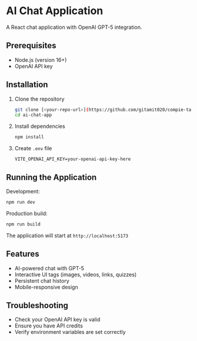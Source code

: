 # AI Chat Application

A React chat application with OpenAI GPT-5 integration.

## Prerequisites

- Node.js (version 16+)
- OpenAI API key

## Installation

1. Clone the repository

   ```bash
   git clone [<your-repo-url>](https://github.com/gitamit020/compie-task.git)
   cd ai-chat-app
   ```

2. Install dependencies

   ```bash
   npm install
   ```

3. Create `.env` file
   ```env
   VITE_OPENAI_API_KEY=your-openai-api-key-here
   ```

## Running the Application

Development:

```bash
npm run dev
```

Production build:

```bash
npm run build
```

The application will start at `http://localhost:5173`

## Features

- AI-powered chat with GPT-5
- Interactive UI tags (images, videos, links, quizzes)
- Persistent chat history
- Mobile-responsive design

## Troubleshooting

- Check your OpenAI API key is valid
- Ensure you have API credits
- Verify environment variables are set correctly
